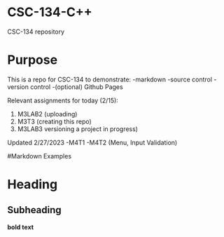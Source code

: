 # CSC-134-C++
CSC-134 repository

# Purpose
This is a repo for CSC-134 to demonstrate:
-markdown
-source control
-version control
-(optional) Github Pages

Relevant assignments for today (2/15):
1. M3LAB2 (uploading)
2. M3T3 (creating this repo)
3. M3LAB3 versioning a project in progress)


Updated 2/27/2023
-M4T1
-M4T2 (Menu, Input Validation)

#Markdown Examples
# Heading
## Subheading
**bold text**

